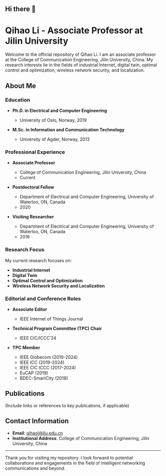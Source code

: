 ## Hi there 👋

# Qihao Li - Associate Professor at Jilin University

Welcome to the official repository of Qihao Li. I am an associate professor at the College of Communication Engineering, Jilin University, China. My research interests lie in the fields of industrial Internet, digital twin, optimal control and optimization, wireless network security, and localization.

## About Me

### Education

- **Ph.D. in Electrical and Computer Engineering**
  - University of Oslo, Norway, 2019

- **M.Sc. in Information and Communication Technology**
  - University of Agder, Norway, 2013

### Professional Experience

- **Associate Professor**
  - College of Communication Engineering, Jilin University, China
  - Current

- **Postdoctoral Fellow**
  - Department of Electrical and Computer Engineering, University of Waterloo, ON, Canada
  - 2020

- **Visiting Researcher**
  - Department of Electrical and Computer Engineering, University of Waterloo, ON, Canada
  - 2016

### Research Focus

My current research focuses on:

- **Industrial Internet**
- **Digital Twin**
- **Optimal Control and Optimization**
- **Wireless Network Security and Localization**

### Editorial and Conference Roles

- **Associate Editor**
  - IEEE Internet of Things Journal

- **Technical Program Committee (TPC) Chair**
  - IEEE CIC/ICCC’24

- **TPC Member**
  - IEEE Globecom (2019-2024)
  - IEEE ICC (2019-2024)
  - IEEE CIC ICCC (2017-2024)
  - EuCAP (2019)
  - BDEC-SmartCity (2018)

## Publications

(Include links or references to key publications, if applicable)

## Contact Information

- **Email**: [qihaol@jlu.edu.cn](mailto:qihaol@jlu.edu.cn)
- **Institutional Address**: College of Communication Engineering, Jilin University, China


---

Thank you for visiting my repository. I look forward to potential collaborations and engagements in the field of intelligent networking communications and beyond.




<!--
**washake/washake** is a ✨ _special_ ✨ repository because its `README.md` (this file) appears on your GitHub profile.

Here are some ideas to get you started:

- 🔭 I’m currently working on ...
- 🌱 I’m currently learning ...
- 👯 I’m looking to collaborate on ...
- 🤔 I’m looking for help with ...
- 💬 Ask me about ...
- 📫 How to reach me: ...
- 😄 Pronouns: ...
- ⚡ Fun fact: ...
-->

